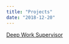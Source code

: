 ```yaml
---
title: "Projects"
date: "2018-12-20"
---
```


[Deep Work Supervisor](https://github.com/willbidstrup/deep_work_supervisor)
